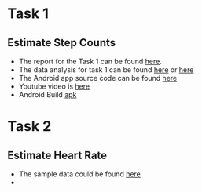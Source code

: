 # Task 1

## Estimate Step Counts

* The report for the Task 1 can be found [here](https://docs.google.com/document/d/1H5oBpqTFtv0YsxUnz7lT3PQ98UqbijkJxLb8EXtsRn0/edit?usp=sharing).<br/>
* The data analysis for task 1 can be found [here](https://colab.research.google.com/drive/1A8lmcnE53aHCu23srIHv0TFacd8mhr83?usp=sharing) or [here](https://github.com/humaneBicycle/IP0NB0000012/blob/main/Task%201/Step_Counting_Data_Analysis.ipynb)<br/>
* The Android app source code can be found [here](https://github.com/humaneBicycle/IP0NB0000012/tree/main/Task%201/StepCount)<br/>
* Youtube video is [here](https://www.youtube.com/shorts/5abyJjd2sdA)<br/>
* Android Build [apk](https://drive.google.com/drive/folders/17QfdU1x7dkXXnC1GCs8l6MwHQvka1KmS?usp=sharing)<br/>

# Task 2

## Estimate Heart Rate

* The sample data could be found [here](https://drive.google.com/drive/folders/13pcVNL2Y2oKPHTkQ53QaIpHNNlKOUu3z?usp=sharing)
* 